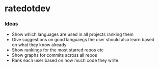 # ratedotdev

### Ideas
* Show which languages are used in all projects ranking them
* Give suggestions on good languaegs the user should also learn based on what they know already
* Show rankings for the most starred repos etc
* Show graphs for commits across all repos
* Rank each user based on how much code they write